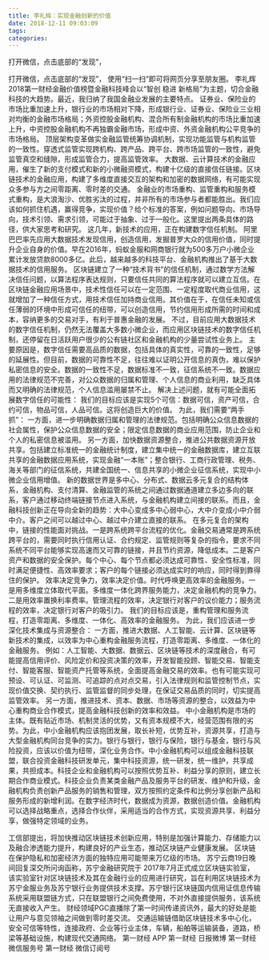 ```yaml
---
title: 李礼辉：实现金融创新的价值
date: 2018-12-11 09:03:09
tags: 
categories: 
---
```

打开微信，点击底部的“发现”，
<!-- more -->
打开微信，点击底部的“发现”，
使用“扫一扫”即可将网页分享至朋友圈。
李礼辉
2018第一财经金融价值榜暨金融科技峰会以“智创 稳进 新格局”为主题，切合金融科技的大趋势。最近，我归纳了我国金融业发展的主要特点。
证券业、保险业的市场比重加速上升，银行业的市场相对下降，形成银行业、证券业、保险业三业相对均衡的金融市场格局；外资控股金融机构、混合所有制金融机构的市场比重加速上升，中资控股金融机构不再独霸金融市场，形成中资、外资金融机构公平竞争的市场格局。
顶层架构变革做实金融监管统筹协调机制，实现功能监管与机构监管的一致性。穿透式监管实现跨机构、跨产品、跨平台、跨市场监管的一致性，避免监管真空和缝隙，形成监管合力，提高监管效率。
大数据、云计算技术的金融应用，催生了新的支付模式和新的小微融资模式，构建十亿级的直接信任链接。区块链技术的金融应用，构建了多维度直接交互的架构和加密的数据网络，有可能实现众多参与方之间零距离、零时差的交通。
金融业的市场重构、监管重构和服务模式重构，是大浪淘沙、优胜劣汰的过程，并非所有的市场参与者都能胜出。我们应该如何抓住机遇，赢得竞争，实现价值？给个标准的答案，例如问题导向、市场导向，技术引领、需求引领，可能过于抽象、过于一般化。这里提出两条具体的路径，供大家思考和研究。
这几年，新技术的应用，正在构建数字信任机制。
阿里巴巴率先应用大数据技术发现信用，创造信用，发掘普罗大众的信用价值，同时提升企业自身的价值。早在2016年，蚂蚁金服和网商银行就为500多万户小微企业累计发放贷款8000多亿。此后，越来越多的科技平台、金融机构推出了基于大数据技术的信用服务。
区块链建立了一种“技术背书”的信任机制，通过数学方法解决信任问题，以算法程序表达规则，只要信任共同的算法程序就可以建立互信。在区块链金融应用场景中，技术性信任可以在一定范围、一定程度取代商业信用，这就增加了一种信任方式，用技术信任加持商业信用。其价值在于，在信任未知或信任薄弱的环境中形成可信任的纽带，可以创造信用，节约信用形成所需的时间和成本，容纳更多的交易对手，有利于普惠金融的发展。
不过，目前应用大数据技术的数字信任机制，仍然无法覆盖大多数小微企业，而应用区块链技术的数字信任机制，还停留在日活跃用户很少的公有链社区和金融机构的少量尝试性业务上。
主要原因是，数字信任需要高品质的数据，包括具体的真实性，可靠的一致性，足够的延展性。但目前，数据的可靠性不足，往往难以证明公开信息的真伪，难以保护私密信息的安全。数据的一致性不足，数据标准不一致，征信系统不一致。数据应用的法律规范不完善，对公众数据的归属和管理、个人信息的商业利用，缺乏具体而又明确的法律规范，个人信息滥用屡禁不止。
解决上述问题，就有可能全面拓展数字信任的可能性：
我们的目标应该是实现5个可信：数据可信，资产可信，合约可信，物品可信，人品可信。这将创造巨大的价值。
为此，我们需要“两手抓”：
一方面，进一步明确数据归属和管理的法律规范。包括明确公众信息数据的社会属性，保护公众信息数据的安全；限定信息数据的商业应用范围，防止企业和个人的私密信息被滥用。
另一方面，加快数据资源整合，推进公共数据资源开放共享。包括建立标准统一的金融统计制度，建立集中统一的金融数据库，建立互联共享的金融数据应用系统，实现金融“一本账”；整合银行、工商行政管理、税务、海关等部门的征信系统，共建全国统一、信息共享的小微企业征信系统，实现中小微企业信用增值。
新的数据世界是多中心、分布式、数据云多元复合的结构体系，金融机构、支付清算、金融监管的系统之间通过数据通道建立多边多向的联系，客户通过移动终端链接节点进入系统，与金融机构建立间接的联系。而且，金融科技创新正在导向全新的趋势：大中心变成多中心弱中心，大中介变成小中介弱中介。客户之间可以越过中心、越过中介建立直接的联系。
在多元复合的架构中，链接的性能面对挑战。一是跨系统跨平台流程的优化。金融交易通常是跨系统跨平台的，需要同时执行信用认证、合约规定、监管规则等复杂的指令，要求不同系统不同平台能够实现高速而又可靠的链接，并且节约资源，降低成本。二是客户资产和数据的安全保护。每个中心、每个节点都必须达成可靠性、安全性标准，同时满足便捷性、高效率要求；客户的每个链接必须达成实时的响应，同时得到靠得住的保护。
效率决定竞争力，效率决定价值。时代呼唤更高效率的金融服务。一是用多维度立体取代平面。多维度一体化跨界服务能力，决定金融机构的竞争力。二是用效率置换利率费率。管理流程的效率，决定银行对客户的议价能力；服务流程的效率，决定银行对客户的吸引力。
我们的目标应该是，重构管理和服务流程，打造零距离、多维度、一体化、高效率的金融服务。
为此，我们应该进一步深化技术集成与资源整合：
一方面，推进大数据、人工智能、云计算、区块链等新技术的集成，以效率为中心重构金融服务流程，打造零距离、多维度、一体化的金融服务。
例如：人工智能、大数据、数据云、区块链等技术的深度融合，有可能提高信用评价、风险定价和投资决策的效率，开发智能投顾、智能交易、智能支付、智能客服、智能资产托管等系统，全面提高金融交易的效率。也有可能实现可预设、可认证、可监测、可追踪的点对点交易，引入法律规则和监管控制节点，实现价值交换、契约执行、监管监督的同步处理，在保证交易品质的同时，切实提高监管效率。
另一方面，推进技术、资本、数据、市场等资源的整合，以效益为中心重构商业合作模式，提高金融科技创新的效率和效益。
中小金融机构是市场的主体。既有贴近市场、机制灵活的优势，又有资本规模不大，经营范围有限的劣势。为此，中小金融机构应该抱团发展，取长补短，优势互补，资源共享，打造与大型金融机构同台竞争的实力。银行与银行，银行与保险，银行与基金，银行与风险投资，应该以价值为纽带，深化业务合作。中小金融机构可以组成金融科技联盟，联合投资金融科技研发单元，集中科技资源，统一研发，统一维护，共享成果，共担成本。科技企业和金融机构可以按照优势互补、利益分享的原则，建立长期合作商业模式。科技企业负责某类金融产品及服务平台的研发、维护和升级，金融机构负责创新产品服务的销售和管理，双方按照约定条件和比例分享创新产品和服务形成的新增利润。在数字经济时代，数据成为资源，数据创造价值。金融机构可以选择战略重点，选择合作伙伴，采用适当的合作方式，实现资源共享、利益分享，做强特定领域的业务。
 
 
工信部提出，将加快推动区块链技术创新应用，特别是加强计算能力、存储能力以及融合渗透能力提升，构建良好的产业生态，推动区块链产业健康发展。
区块链在保护隐私和加密经济方面的独特应用可能带来万亿级的市场。
苏宁云商19日晚间回复深交所问询函称，苏宁金融研究院于 2017年7月正式成立区块链实验室，该实验室针对区块链技术及其在金融行业的应用进行研究，旨在利用区块链技术为苏宁金服业务及苏宁银行业务提供技术支撑。苏宁银行区块链国内信用证信息传输系统采用联盟链方式，只在联盟银行之间免费使用，不对外直接提供服务，该系统无直接收入产生。
财经领域PGC直播除了第一时间传递资讯外，最大的好处是能让用户与意见领袖之间做到零时差交流。
交通运输链借助区块链技术多中心化，安全可信等特性，连接政府、企业等行业主体，车辆，船舶等运输装备，道路，桥梁等基础设施，构建现代交通网络。
第一财经
APP
第一财经
日报微博
第一财经
微信服务号
第一财经
微信订阅号
